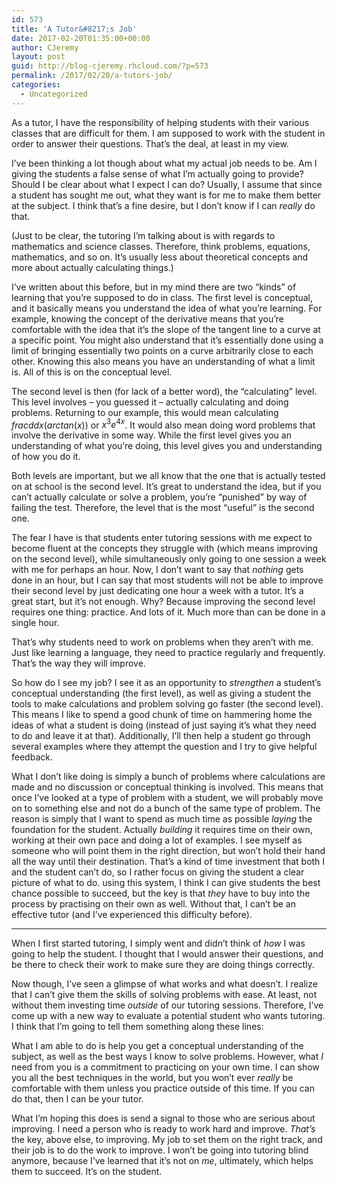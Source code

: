 ```yaml
---
id: 573
title: 'A Tutor&#8217;s Job'
date: 2017-02-20T01:35:00+00:00
author: CJeremy
layout: post
guid: http://blog-cjeremy.rhcloud.com/?p=573
permalink: /2017/02/20/a-tutors-job/
categories:
  - Uncategorized
---
```

As a tutor, I have the responsibility of helping students with their various classes that are difficult for them. I am supposed to work with the student in order to answer their questions. That&#8217;s the deal, at least in my view.

I&#8217;ve been thinking a lot though about what my actual job needs to be. Am I giving the students a false sense of what I&#8217;m actually going to provide? Should I be clear about what I expect I can do? Usually, I assume that since a student has sought me out, what they want is for me to make them better at the subject. I think that&#8217;s a fine desire, but I don&#8217;t know if I can _really_ do that.

(Just to be clear, the tutoring I&#8217;m talking about is with regards to mathematics and science classes. Therefore, think problems, equations, mathematics, and so on. It&#8217;s usually less about theoretical concepts and more about actually calculating things.)

I&#8217;ve written about this before, but in my mind there are two &#8220;kinds&#8221; of learning that you&#8217;re supposed to do in class. The first level is conceptual, and it basically means you understand the idea of what you&#8217;re learning. For example, knowing the concept of the derivative means that you&#8217;re comfortable with the idea that it&#8217;s the slope of the tangent line to a curve at a specific point. You might also understand that it&#8217;s essentially done using a limit of bringing essentially two points on a curve arbitrarily close to each other. Knowing this also means you have an understanding of what a limit is. All of this is on the conceptual level.

The second level is then (for lack of a better word), the &#8220;calculating&#8221; level. This level involves &#8211; you guessed it &#8211; actually calculating and doing problems. Returning to our example, this would mean calculating $frac{d}{dx}(arctan(x))$ or $x^3e^{4x}$. It would also mean doing word problems that involve the derivative in some way. While the first level gives you an understanding of what you&#8217;re doing, this level gives you and understanding of how you do it.

Both levels are important, but we all know that the one that is actually tested on at school is the second level. It&#8217;s great to understand the idea, but if you can&#8217;t actually calculate or solve a problem, you&#8217;re &#8220;punished&#8221; by way of failing the test. Therefore, the level that is the most &#8220;useful&#8221; is the second one.

The fear I have is that students enter tutoring sessions with me expect to become fluent at the concepts they struggle with (which means improving on the second level), while simultaneously only going to one session a week with me for perhaps an hour. Now, I don&#8217;t want to say that _nothing_ gets done in an hour, but I can say that most students will not be able to improve their second level by just dedicating one hour a week with a tutor. It&#8217;s a great start, but it&#8217;s not enough. Why? Because improving the second level requires one thing: practice. And lots of it. Much more than can be done in a single hour.

That&#8217;s why students need to work on problems when they aren&#8217;t with me. Just like learning a language, they need to practice regularly and frequently. That&#8217;s the way they will improve.

So how do I see my job? I see it as an opportunity to _strengthen_ a student&#8217;s conceptual understanding (the first level), as well as giving a student the tools to make calculations and problem solving go faster (the second level). This means I like to spend a good chunk of time on hammering home the ideas of what a student is doing (instead of just saying it&#8217;s what they need to do and leave it at that). Additionally, I&#8217;ll then help a student go through several examples where they attempt the question and I try to give helpful feedback.

What I don&#8217;t like doing is simply a bunch of problems where calculations are made and no discussion or conceptual thinking is involved. This means that once I&#8217;ve looked at a type of problem with a student, we will probably move on to something else and not do a bunch of the same type of problem. The reason is simply that I want to spend as much time as possible _laying_ the foundation for the student. Actually _building_ it requires time on their own, working at their own pace and doing a lot of examples. I see myself as someone who will point them in the right direction, but won&#8217;t hold their hand all the way until their destination. That&#8217;s a kind of time investment that both I and the student can&#8217;t do, so I rather focus on giving the student a clear picture of what to do. using this system, I think I can give students the best chance possible to succeed, but the key is that _they_ have to buy into the process by practising on their own as well. Without that, I can&#8217;t be an effective tutor (and I&#8217;ve experienced this difficulty before).

* * *

When I first started tutoring, I simply went and didn&#8217;t think of _how_ I was going to help the student. I thought that I would answer their questions, and be there to check their work to make sure they are doing things correctly.

Now though, I&#8217;ve seen a glimpse of what works and what doesn&#8217;t. I realize that I can&#8217;t give them the skills of solving problems with ease. At least, not without them investing time _outside_ of our tutoring sessions. Therefore, I&#8217;ve come up with a new way to evaluate a potential student who wants tutoring. I think that I&#8217;m going to tell them something along these lines:

What I am able to do is help you get a conceptual understanding of the subject, as well as the best ways I know to solve problems. However, what _I_ need from you is a commitment to practicing on your own time. I can show you all the best techniques in the world, but you won&#8217;t ever _really_ be comfortable with them unless you practice outside of this time. If you can do that, then I can be your tutor.

What I&#8217;m hoping this does is send a signal to those who are serious about improving. I need a person who is ready to work hard and improve. _That&#8217;s_ the key, above else, to improving. My job to set them on the right track, and their job is to do the work to improve. I won&#8217;t be going into tutoring blind anymore, because I&#8217;ve learned that it&#8217;s not on _me_, ultimately, which helps them to succeed. It&#8217;s on the student.
